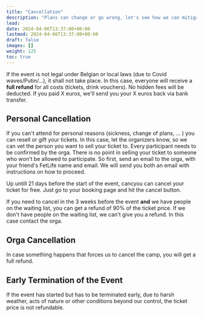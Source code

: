```yaml
---
title: "Cancellation"
description: "Plans can change or go wrong, let's see how we can mitigate issues."
lead: 
date: 2024-04-06T13:37:00+00:00
lastmod: 2024-04-06T13:37:00+00:00
draft: false
images: []
weight: 125
toc: true
---
```


If the event is not legal under Belgian or local laws (due to Covid waves/Putin/...), it shall not take place. In this case, everyone will receive a **full refund** for all costs \(tickets, drink vouchers\). No hidden fees will be deducted. If you paid X euros, we'll send you your X euros back via bank transfer.


## Personal Cancellation

If you can't attend for personal reasons \(sickness, change of plans, ... \) you can resell or gift your tickets. In this case, let the organizers know, so we can vet the person you want to sell your ticket to. Every participant needs to be confirmed by the orga. There is no point in selling your ticket to someone who won't be allowed to participate. So first, send an email to the orga, with your friend's FetLife name and email. We will send you both an email with instructions on how to proceed.

Up untill 21 days before the start of the event, cancyou can cancel your ticket for free. Just go to your booking page and hit the cancel button. 

If you need to cancel in the 3 weeks before the event **and** we have people on the waiting list, you can get a refund of 90% of the ticket price. If we don't have people on the waiting list, we can't give you a refund. In this case contact the orga.

## Orga Cancellation

In case something happens that forces us to cancel the camp, you will get a full refund.

## Early Termination of the Event

If the event has started but has to be terminated early, due to harsh weather, acts of nature or other conditions beyond our control, the ticket price is not refundable.
